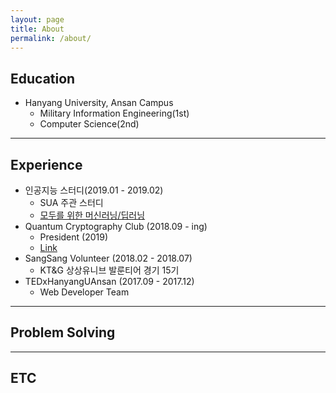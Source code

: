 ```yaml
---
layout: page
title: About
permalink: /about/
---
```



## Education

  * Hanyang University, Ansan Campus
    * Military Information Engineering(1st)
    * Computer Science(2nd)

---

## Experience
  * 인공지능 스터디(2019.01 - 2019.02)
    * SUA 주관 스터디
    * [모두를 위한 머신러닝/딥러닝](https://hunkim.github.io/ml/)
  * Quantum Cryptography Club (2018.09 - ing)
    * President (2019)
    * [Link](https://www.hyqcc.info/)
  * SangSang Volunteer (2018.02 - 2018.07)
    * KT&G 상상유니브 발룬티어 경기 15기
  * TEDxHanyangUAnsan (2017.09 - 2017.12)
    * Web Developer Team

---

## Problem Solving

---

## ETC

